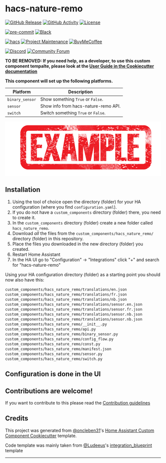 # hacs-nature-remo

[![GitHub Release][releases-shield]][releases]
[![GitHub Activity][commits-shield]][commits]
[![License][license-shield]](LICENSE)

[![pre-commit][pre-commit-shield]][pre-commit]
[![Black][black-shield]][black]

[![hacs][hacsbadge]][hacs]
[![Project Maintenance][maintenance-shield]][user_profile]
[![BuyMeCoffee][buymecoffeebadge]][buymecoffee]

[![Discord][discord-shield]][discord]
[![Community Forum][forum-shield]][forum]

**TO BE REMOVED: If you need help, as a developer, to use this custom component tempalte,
please look at the [User Guide in the Cookiecutter documentation](https://cookiecutter-homeassistant-custom-component.readthedocs.io/en/stable/quickstart.html)**

**This component will set up the following platforms.**

| Platform        | Description                                                               |
| --------------- | ------------------------------------------------------------------------- |
| `binary_sensor` | Show something `True` or `False`.                                         |
| `sensor`        | Show info from hacs-nature-remo API. |
| `switch`        | Switch something `True` or `False`.                                       |

![example][exampleimg]

## Installation

1. Using the tool of choice open the directory (folder) for your HA configuration (where you find `configuration.yaml`).
2. If you do not have a `custom_components` directory (folder) there, you need to create it.
3. In the `custom_components` directory (folder) create a new folder called `hacs_nature_remo`.
4. Download _all_ the files from the `custom_components/hacs_nature_remo/` directory (folder) in this repository.
5. Place the files you downloaded in the new directory (folder) you created.
6. Restart Home Assistant
7. In the HA UI go to "Configuration" -> "Integrations" click "+" and search for "hacs-nature-remo"

Using your HA configuration directory (folder) as a starting point you should now also have this:

```text
custom_components/hacs_nature_remo/translations/en.json
custom_components/hacs_nature_remo/translations/fr.json
custom_components/hacs_nature_remo/translations/nb.json
custom_components/hacs_nature_remo/translations/sensor.en.json
custom_components/hacs_nature_remo/translations/sensor.fr.json
custom_components/hacs_nature_remo/translations/sensor.nb.json
custom_components/hacs_nature_remo/translations/sensor.nb.json
custom_components/hacs_nature_remo/__init__.py
custom_components/hacs_nature_remo/api.py
custom_components/hacs_nature_remo/binary_sensor.py
custom_components/hacs_nature_remo/config_flow.py
custom_components/hacs_nature_remo/const.py
custom_components/hacs_nature_remo/manifest.json
custom_components/hacs_nature_remo/sensor.py
custom_components/hacs_nature_remo/switch.py
```

## Configuration is done in the UI

<!---->

## Contributions are welcome!

If you want to contribute to this please read the [Contribution guidelines](CONTRIBUTING.md)

## Credits

This project was generated from [@oncleben31](https://github.com/oncleben31)'s [Home Assistant Custom Component Cookiecutter](https://github.com/oncleben31/cookiecutter-homeassistant-custom-component) template.

Code template was mainly taken from [@Ludeeus](https://github.com/ludeeus)'s [integration_blueprint][integration_blueprint] template

---

[integration_blueprint]: https://github.com/custom-components/integration_blueprint
[black]: https://github.com/psf/black
[black-shield]: https://img.shields.io/badge/code%20style-black-000000.svg?style=for-the-badge
[buymecoffee]: https://www.buymeacoffee.com/kkiyama117
[buymecoffeebadge]: https://img.shields.io/badge/buy%20me%20a%20coffee-donate-yellow.svg?style=for-the-badge
[commits-shield]: https://img.shields.io/github/commit-activity/y/kkiyama117/hacs-nature-remo.svg?style=for-the-badge
[commits]: https://github.com/kkiyama117/hacs-nature-remo/commits/main
[hacs]: https://hacs.xyz
[hacsbadge]: https://img.shields.io/badge/HACS-Custom-orange.svg?style=for-the-badge
[discord]: https://discord.gg/Qa5fW2R
[discord-shield]: https://img.shields.io/discord/330944238910963714.svg?style=for-the-badge
[exampleimg]: example.png
[forum-shield]: https://img.shields.io/badge/community-forum-brightgreen.svg?style=for-the-badge
[forum]: https://community.home-assistant.io/
[license-shield]: https://img.shields.io/github/license/kkiyama117/hacs-nature-remo.svg?style=for-the-badge
[maintenance-shield]: https://img.shields.io/badge/maintainer-%40kkiyama117-blue.svg?style=for-the-badge
[pre-commit]: https://github.com/pre-commit/pre-commit
[pre-commit-shield]: https://img.shields.io/badge/pre--commit-enabled-brightgreen?style=for-the-badge
[releases-shield]: https://img.shields.io/github/release/kkiyama117/hacs-nature-remo.svg?style=for-the-badge
[releases]: https://github.com/kkiyama117/hacs-nature-remo/releases
[user_profile]: https://github.com/kkiyama117
